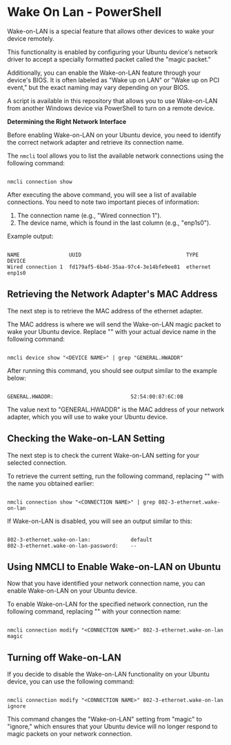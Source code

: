 # Wake On Lan - PowerShell

Wake-on-LAN is a special feature that allows other devices to wake your device remotely.

This functionality is enabled by configuring your Ubuntu device's network driver to accept a specially formatted packet called the "magic packet."

Additionally, you can enable the Wake-on-LAN feature through your device's BIOS. It is often labeled as "Wake up on LAN" or "Wake up on PCI event," but the exact naming may vary depending on your BIOS.

A script is available in this repository that allows you to use Wake-on-LAN from another Windows device via PowerShell to turn on a remote device.

**Determining the Right Network Interface**

Before enabling Wake-on-LAN on your Ubuntu device, you need to identify the correct network adapter and retrieve its connection name.

The `nmcli` tool allows you to list the available network connections using the following command:

```

nmcli connection show

```

After executing the above command, you will see a list of available connections. You need to note two important pieces of information:

1. The connection name (e.g., "Wired connection 1").
2. The device name, which is found in the last column (e.g., "enp1s0").

Example output:

```

NAME                UUID                                  TYPE      DEVICE
Wired connection 1  fd179af5-6b4d-35aa-97c4-3e14bfe9ee81  ethernet  enp1s0

```

## **Retrieving the Network Adapter's MAC Address**

The next step is to retrieve the MAC address of the ethernet adapter.

The MAC address is where we will send the Wake-on-LAN magic packet to wake your Ubuntu device. Replace "<DEVICE NAME>" with your actual device name in the following command:

```

nmcli device show "<DEVICE NAME>" | grep "GENERAL.HWADDR"

```

After running this command, you should see output similar to the example below:

```

GENERAL.HWADDR:                         52:54:00:87:6C:0B

```

The value next to "GENERAL.HWADDR" is the MAC address of your network adapter, which you will use to wake your Ubuntu device.

## **Checking the Wake-on-LAN Setting**

The next step is to check the current Wake-on-LAN setting for your selected connection.

To retrieve the current setting, run the following command, replacing "<CONNECTION NAME>" with the name you obtained earlier:

```

nmcli connection show "<CONNECTION NAME>" | grep 802-3-ethernet.wake-on-lan

```

If Wake-on-LAN is disabled, you will see an output similar to this:

```

802-3-ethernet.wake-on-lan:             default
802-3-ethernet.wake-on-lan-password:    --

```

## **Using NMCLI to Enable Wake-on-LAN on Ubuntu**

Now that you have identified your network connection name, you can enable Wake-on-LAN on your Ubuntu device.

To enable Wake-on-LAN for the specified network connection, run the following command, replacing "<CONNECTION NAME>" with your connection name:

```

nmcli connection modify "<CONNECTION NAME>" 802-3-ethernet.wake-on-lan magic

```

## **Turning off Wake-on-LAN**

If you decide to disable the Wake-on-LAN functionality on your Ubuntu device, you can use the following command:

```

nmcli connection modify "<CONNECTION NAME>" 802-3-ethernet.wake-on-lan ignore

```

This command changes the "Wake-on-LAN" setting from "magic" to "ignore," which ensures that your Ubuntu device will no longer respond to magic packets on your network connection.
